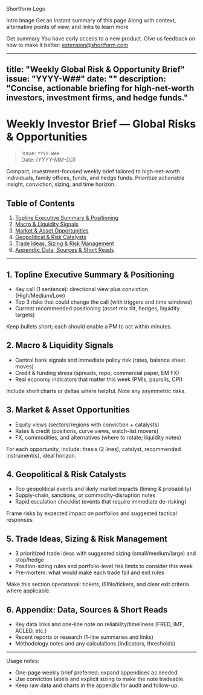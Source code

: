Shortform Logo

Intro Image
Get an instant summary of this page
Along with context, alternative points of view, and links to learn more


Get summary
You have early access to a new product. Give us feedback on how to make it better: extension@shortform.com

---
title: "Weekly Global Risk & Opportunity Brief"
issue: "YYYY-W##"
date: ""
description: "Concise, actionable briefing for high-net-worth investors, investment firms, and hedge funds."
---

# Weekly Investor Brief — Global Risks & Opportunities

> Issue: `YYYY-W##`  
> Date: _(YYYY-MM-DD)_

Compact, investment-focused weekly brief tailored to high-net-worth individuals, family offices, funds, and hedge funds. Prioritize actionable insight, conviction, sizing, and time horizon.

## Table of Contents

1. [Topline Executive Summary & Positioning](#topline-executive-summary--positioning)
2. [Macro & Liquidity Signals](#macro--liquidity-signals)
3. [Market & Asset Opportunities](#market--asset-opportunities)
4. [Geopolitical & Risk Catalysts](#geopolitical--risk-catalysts)
5. [Trade Ideas, Sizing & Risk Management](#trade-ideas-sizing--risk-management)
6. [Appendix: Data, Sources & Short Reads](#appendix-data-sources--short-reads)

---

## 1. Topline Executive Summary & Positioning

- Key call (1 sentence): directional view plus conviction (High/Medium/Low)
- Top 3 risks that could change the call (with triggers and time windows)
- Current recommended positioning (asset mix tilt, hedges, liquidity targets)

Keep bullets short; each should enable a PM to act within minutes.

## 2. Macro & Liquidity Signals

- Central bank signals and immediate policy risk (rates, balance sheet moves)
- Credit & funding stress (spreads, repo, commercial paper, EM FX)
- Real economy indicators that matter this week (PMIs, payrolls, CPI)

Include short charts or deltas where helpful. Note any asymmetric risks.

## 3. Market & Asset Opportunities

- Equity views (sectors/regions with conviction + catalysts)
- Rates & credit (positions, curve views, watch-list movers)
- FX, commodities, and alternatives (where to rotate; liquidity notes)

For each opportunity, include: thesis (2 lines), catalyst, recommended instrument(s), ideal horizon.

## 4. Geopolitical & Risk Catalysts

- Top geopolitical events and likely market impacts (timing & probability)
- Supply-chain, sanctions, or commodity-disruption notes
- Rapid escalation checklist (events that require immediate de-risking)

Frame risks by expected impact on portfolios and suggested tactical responses.

## 5. Trade Ideas, Sizing & Risk Management

- 3 prioritized trade ideas with suggested sizing (small/medium/large) and stop/hedge
- Position-sizing rules and portfolio-level risk limits to consider this week
- Pre-mortem: what would make each trade fail and exit rules

Make this section operational: tickets, ISINs/tickers, and clear exit criteria where applicable.

## 6. Appendix: Data, Sources & Short Reads

- Key data links and one-line note on reliability/timeliness (FRED, IMF, ACLED, etc.)
- Recent reports or research (1-line summaries and links)
- Methodology notes and any calculations (indicators, thresholds)

---

Usage notes:
- One-page weekly brief preferred; expand appendices as needed.
- Use conviction labels and explicit sizing to make the note tradeable.
- Keep raw data and charts in the appendix for audit and follow-up.